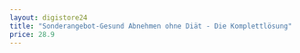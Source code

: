 ```yaml
---
layout: digistore24
title: "Sonderangebot-Gesund Abnehmen ohne Diät - Die Komplettlösung"
price: 28.9
---
```


